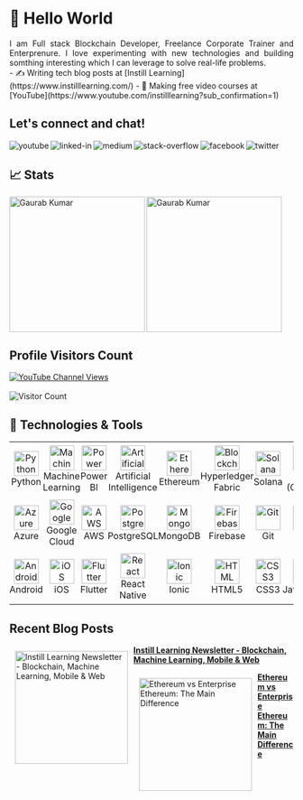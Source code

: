 # 👋 Hello World

<div align="justify">
    I am Full stack Blockchain Developer, Freelance Corporate Trainer and Enterprenure. I love experimenting with new technologies and building somthing interesting which I can leverage to solve real-life problems.
</div>
- ✍️ Writing tech blog posts at [Instill Learning](https://www.instilllearning.com/)
- 🔭 Making free video courses at [YouTube](https://www.youtube.com/instilllearning?sub_confirmation=1) 

## Let's connect and chat!

[<img align="left" alt="youtube" src="https://img.shields.io/badge/youtube-red.svg?&style=for-the-badge&logo=youtube&logoColor=white" />](https://www.youtube.com/instilllearning?sub_confirmation=1)
[<img align="left" alt="linked-in" src="https://img.shields.io/badge/linkedin-%230077B5.svg?&style=for-the-badge&logo=linkedin&logoColor=white" />](https://www.linkedin.com/in/progaurab)
[<img align="left" alt="medium" src="https://img.shields.io/badge/medium-%231296E.svg?&style=for-the-badge&logo=medium&logoColor=white" />](https://medium.com/@progaurab)
[<img align="left" alt="stack-overflow" src="https://img.shields.io/badge/stack%20overflow-FE7A16?logo=stack-overflow&logoColor=white&style=for-the-badge" />](https://stackoverflow.com/users/4188585/gaurab-kumar)
[<img align="left" alt="facebook" src="https://img.shields.io/badge/facebook-%231877F2.svg?&style=for-the-badge&logo=facebook&logoColor=white" />](https://www.facebook.com/learnWithGaurab)
[<img align="left" alt="twitter" src="https://img.shields.io/badge/twitter-%231DA1F2.svg?&style=for-the-badge&logo=twitter&logoColor=white" />](https://twitter.com/progaurab)
<br/>

## 📈 Stats
<p><img align="left" height="240" src="https://github-readme-stats.vercel.app/api?username=progaurab&show_icons=true&hide_rank=true&bg_color=cbb14d,25d385,68e15c,a8eb12" alt="Gaurab Kumar" /></p>

<p><img align="center" height="240" src="https://github-readme-stats.vercel.app/api/top-langs/?username=progaurab&langs_count=10&layout=compact&bg_color=cbb14d,25d385,68e15c,a8eb12" alt="Gaurab Kumar" /></p>

## Profile Visitors Count

[![YouTube Channel Views](https://img.shields.io/youtube/channel/views/UCWGBv-McUmtZPUP59rsm91w?style=social)](https://www.youtube.com/c/instilllearning)
<br> <br>
![Visitor Count](https://profile-counter.glitch.me/progaurab/count.svg)



## 🔧 Technologies & Tools

<table  width="90%">
  <tr>
    <td style="padding:0px 0px"  align="center" height="96" width="96">
      <img src="https://cdn.jsdelivr.net/gh/devicons/devicon/icons/python/python-original.svg" width="44" height="44" alt="Python" />
      <br />Python
    </td>
    <td style="padding:0px 0px"  align="center" height="96" width="96">
      <img src="https://cdn.jsdelivr.net/gh/devicons/devicon/icons/tensorflow/tensorflow-original.svg" width="44" height="44" alt="Machine Learning" />
      <br />Machine Learning
    </td>
    <td style="padding:0px 0px"  align="center" height="96" width="96">
      <img src="https://img.icons8.com/color/44/000000/power-bi.png" width="44" height="44" alt="Power BI" />
      <br />Power BI
    </td>
    <td style="padding:0px 0px"  align="center" height="96" width="96">
      <img src="https://cdn.jsdelivr.net/gh/devicons/devicon/icons/python/python-original.svg" width="44" height="44" alt="Artificial Intelligence" />
      <br />Artificial Intelligence
    </td>
    <td style="padding:0px 0px"  align="center" height="96" width="96">
      <img src="https://cryptologos.cc/logos/ethereum-eth-logo.png" width="44" height="44" alt="Ethereum" />
      <br />Ethereum
    </td>
    <td style="padding:0px 0px"  align="center" height="96" width="96">
      <img src="https://img.icons8.com/ios-filled/50/000000/blockchain-new-logo.png" width="44" height="44" alt="Blockchain" />
      <br />Hyperledger Fabric
    </td>
    <td style="padding:0px 0px"  align="center" style="width: 12.5%; padding: 10px">
      <img src="https://cryptologos.cc/logos/solana-sol-logo.png" width="44" height="44" alt="Solana" />
      <br />Solana
    </td>
    <td style="padding:0px 0px"  align="center" height="96" width="96">
      <img src="https://cdn.jsdelivr.net/gh/devicons/devicon/icons/go/go-original.svg" width="44" height="44" alt="Go (Golang)" />
      <br />Go (Golang)
    </td>
    <td style="padding:0px 0px"  align="center" height="96" width="96">
      <img src="https://cdn.jsdelivr.net/gh/devicons/devicon/icons/nodejs/nodejs-original.svg" width="44" height="44" alt="Node.js" />
      <br />Node.js
    </td>
    <td style="padding:0px 0px"  align="center" height="96" width="96">
      <img src="https://cdn.jsdelivr.net/gh/devicons/devicon/icons/typescript/typescript-plain.svg" width="44" height="44" alt="TypeScript" />
      <br />TypeScript
    </td>
  </tr>
  <tr>
    <td style="padding:0px 0px"  align="center" height="96" width="96">
      <img src="https://cdn.jsdelivr.net/gh/devicons/devicon/icons/azure/azure-original.svg" width="44" height="44" alt="Azure" />
      <br />Azure
    </td>
    <td style="padding:0px 0px"  align="center" height="96" width="96">
      <img src="https://cdn.jsdelivr.net/gh/devicons/devicon/icons/googlecloud/googlecloud-original.svg" width="44" height="44" alt="Google Cloud" />
      <br />Google Cloud
    </td>
    <td style="padding:0px 0px"  align="center" height="96" width="96">
      <img src="https://img.icons8.com/color/44/000000/amazon-web-services.png" width="44" height="44" alt="AWS" />
      <br />AWS
    </td>
    <td style="padding:0px 0px"  align="center" height="96" width="96">
      <img src="https://cdn.jsdelivr.net/gh/devicons/devicon/icons/postgresql/postgresql-original.svg" width="44" height="44" alt="PostgreSQL" />
      <br />PostgreSQL
    </td>
    <td style="padding:0px 0px"  align="center" height="96" width="96">
      <img src="https://cdn.jsdelivr.net/gh/devicons/devicon/icons/mongodb/mongodb-original.svg" width="44" height="44" alt="MongoDB" />
      <br />MongoDB
    </td>
    <td style="padding:0px 0px"  align="center" height="96" width="96">
      <img src="https://cdn.jsdelivr.net/gh/devicons/devicon/icons/firebase/firebase-plain.svg" width="44" height="44" alt="Firebase" />
      <br />Firebase
    </td>
    <td style="padding:0px 0px"  align="center" height="96" width="96">
      <img src="https://cdn.jsdelivr.net/gh/devicons/devicon/icons/git/git-original.svg" width="44" height="44" alt="Git" />
      <br />Git
    </td>
    <td style="padding:0px 0px"  align="center" height="96" width="96">
      <img src="https://cdn.jsdelivr.net/gh/devicons/devicon/icons/react/react-original.svg" width="44" height="44" alt="React" />
      <br />React
    </td>
    <td style="padding:0px 0px"  align="center" height="96" width="96">
      <img src="https://cdn.jsdelivr.net/gh/devicons/devicon/icons/angularjs/angularjs-plain.svg" width="44" height="44" alt="Angular" />
      <br />Angular
    </td>
    <td style="padding:0px 0px"  align="center" height="96" width="96">
      <img src="https://cdn.jsdelivr.net/gh/devicons/devicon/icons/vuejs/vuejs-original.svg" width="44" height="44" alt="Vue" />
      <br />Vue
    </td>
  </tr>
  <tr>
    <td style="padding:0px 0px"  align="center" height="96" width="96">
      <img src="https://cdn.jsdelivr.net/gh/devicons/devicon/icons/android/android-original.svg" width="44" height="44" alt="Android" />
      <br />Android
    </td>
    <td style="padding:0px 0px"  align="center" style="width: 12.5%; padding: 10px">
      <img src="https://upload.wikimedia.org/wikipedia/commons/thumb/c/ca/IOS_logo.svg/1200px-IOS_logo.svg.png" width="44" height="44" alt="iOS" />
      <br />iOS
    </td>
    <td style="padding:0px 0px"  align="center" height="96" width="96">
      <img src="https://upload.wikimedia.org/wikipedia/commons/1/17/Google-flutter-logo.png" width="44" height="44" alt="Flutter" />
      <br />Flutter
    </td>
    <td style="padding:0px 0px"  align="center" height="96" width="96">
      <img src="https://cdn.jsdelivr.net/gh/devicons/devicon/icons/react/react-original.svg" width="44" height="44" alt="React Native" />
      <br />React Native
    </td>
    <td style="padding:0px 0px"  align="center" height="96" width="96">
      <img src="https://cdn.jsdelivr.net/gh/devicons/devicon/icons/ionic/ionic-original.svg" width="44" height="44" alt="Ionic" />
      <br />Ionic
    </td>
    <td style="padding:0px 0px"  align="center" height="96" width="96">
      <img src="https://cdn.jsdelivr.net/gh/devicons/devicon/icons/html5/html5-plain.svg" width="44" height="44" alt="HTML" />
      <br />HTML5
    </td>
    <td style="padding:0px 0px"  align="center" height="96" width="96">
      <img src="https://cdn.jsdelivr.net/gh/devicons/devicon/icons/css3/css3-plain.svg" width="44" height="44" alt="CSS3" />
      <br />CSS3
    </td>
    <td style="padding:0px 0px"  align="center" height="96" width="96">
      <img src="https://cdn.jsdelivr.net/gh/devicons/devicon/icons/javascript/javascript-plain.svg" width="44" height="44" alt="JavaScript" />
      <br />JavaScript
    </td>
    <td style="padding:0px 0px"  align="center" height="96" width="96">
      <img src="https://cdn.jsdelivr.net/gh/devicons/devicon/icons/materialui/materialui-original.svg" width="44" height="44" alt="Material UI" />
      <br />Material UI
    </td>
    <td style="padding:0px 0px"  align="center" height="96" width="96">
      <img src="https://cdn.jsdelivr.net/gh/devicons/devicon/icons/bootstrap/bootstrap-plain.svg" width="44" height="44" alt="Bootstrap" />
      <br />Bootstrap
    </td>
  </tr>
</table>

## Recent Blog Posts

<a href="https://www.instilllearning.com/blog/how-to-become-full-stack-developer-with-instill-learning"><img src="https://s3.amazonaws.com/contents.newzenler.com/1433/blog/blog-post/14346/data/thumb/l-6.jpg" alt="Instill Learning Newsletter - Blockchain, Machine Learning, Mobile & Web" width="200" align="left" hspace="10" vspace="10"></a><p>**[Instill Learning Newsletter - Blockchain, Machine Learning, Mobile & Web](https://www.instilllearning.com/blog/how-to-become-full-stack-developer-with-instill-learning)**</p>
<a href="https://www.instilllearning.com/blog/ethereum-vs-enterprise-ethereum-the-main-difference"><img src="https://s3.amazonaws.com/contents.newzenler.com/1433/blog/blog-post/15013/data/thumb/s-1.jpg" alt="Ethereum vs Enterprise Ethereum: The Main Difference" width="200" align="left" hspace="10" vspace="10"></a><p>**[Ethereum vs Enterprise Ethereum: The Main Difference](https://www.instilllearning.com/blog/ethereum-vs-enterprise-ethereum-the-main-difference)**</p>
